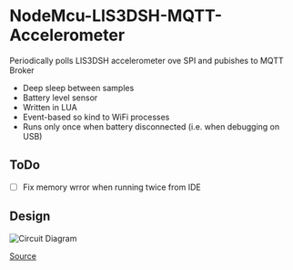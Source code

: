 # NodeMcu-LIS3DSH-MQTT-Accelerometer

Periodically polls LIS3DSH accelerometer ove SPI and pubishes to MQTT Broker

* Deep sleep between samples
* Battery level sensor
* Written in LUA
* Event-based so kind to WiFi processes
* Runs only once when battery disconnected (i.e. when debugging on USB)

## ToDo
- [ ] Fix memory wrror when running twice from IDE

## Design
![Circuit Diagram](https://api.circuit-diagram.org/document/store/render/bc4837dfeb004d6ab27e804357bb4d59.svg?h=beae84)

[Source](https://www.circuit-diagram.org/circuits/bc4837dfeb004d6ab27e804357bb4d59)


